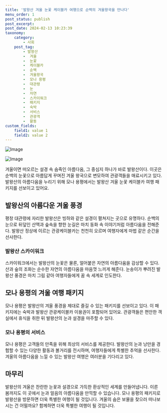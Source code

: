 ```yaml
---
title: '발왕산 겨울 눈꽃 케이블카 여행으로 순백의 겨울왕국을 만나다'
menu_order: 1
post_status: publish
post_excerpt: 
post_date: 2024-02-13 10:23:39
taxonomy:
    category:
        - 사회
    post_tag:
        - 발왕산
        -  겨울
        -  눈꽃
        -  케이블카
        -  순백
        -  겨울왕국
        -  모나 용평
        -  대관령
        -  눈
        -  자연
        -  스카이워크
        -  패키지
        -  숙박
        -  서비스
        -  관광객
        -  활동
custom_fields:
    field1: value 1
    field2: value 2
---
```


![Image](https://imgnews.pstatic.net/image/087/2024/02/12/0001025372_001_20240212115301195.jpg?type=w647)

![Image](https://imgnews.pstatic.net/image/087/2024/02/12/0001025372_002_20240212115301251.jpg?type=w647)

겨울이면 떠오르는 설경 속 숨죽인 아름다움, 그 중심지 하나가 바로 발왕산이다. 이곳은 순백의 눈꽃으로 아름답게 꾸며진 겨울 왕국으로 변모하여 관광객들을 매료시키고 있다. 발왕산의 아름다움을 누리기 위해 모나 용평에서는 발왕산 겨울 눈꽃 케이블카 여행 패키지를 선보이고 있어요.
## 발왕산의 아름다운 겨울 풍경
평창 대관령에 자리한 발왕산은 빙하와 같은 설경이 펼쳐지는 곳으로 유명하다. 순백의 눈으로 뒤덮인 산맥과 숲속을 향한 눈길은 마치 동화 속 이야기처럼 아름다움을 전해준다. 발왕산 정상에 이르는 관광케이블카는 천천히 오르며 여행자에게 마법 같은 순간을 선사한다.
### 발왕산 스카이워크
스카이워크에서는 발왕산의 눈꽃은 물론, 얼어붙은 자연의 아름다움을 감상할 수 있다. 산과 숲의 조화는 순수한 자연의 아름다움을 마음껏 느끼게 해준다. 눈송이가 뿌려진 발왕산 풍경은 마치 그림 같아 여행자들에게 꿈 속 세계로 인도한다.
## 모나 용평의 겨울 여행 패키지
모나 용평은 발왕산의 겨울 풍경을 제대로 즐길 수 있는 패키지를 선보이고 있다. 이 패키지에는 숙박과 발왕산 관광케이블카 이용권이 포함되어 있어요. 관광객들은 편안한 객실에서 휴식을 취한 뒤 발왕산의 눈과 설경을 마주할 수 있다.
### 모나 용평의 서비스
모나 용평은 고객들의 만족을 위해 최상의 서비스를 제공한다. 발왕산의 눈과 낭만을 경험할 수 있는 다양한 활동과 볼거리를 전시하며, 여행자들에게 특별한 추억을 선사한다. 겨울의 아름다움을 느낄 수 있는 발왕산 여행은 여러분을 기다리고 있다.
## 마무리
발왕산의 겨울은 찬란한 눈꽃과 설경으로 가득한 환상적인 세계를 만들어냅니다. 이른 봄까지도 이 곳에서 눈과 얼음의 아름다움을 만끽할 수 있습니다. 모나 용평의 패키지로 발왕산을 방문하면 더욱 특별한 여행이 될 것입니다. 겨울의 숨은 보물을 찾으러 떠나보시는 건 어떨까요? 함께하면 더욱 특별한 여행이 될 것입니다.

